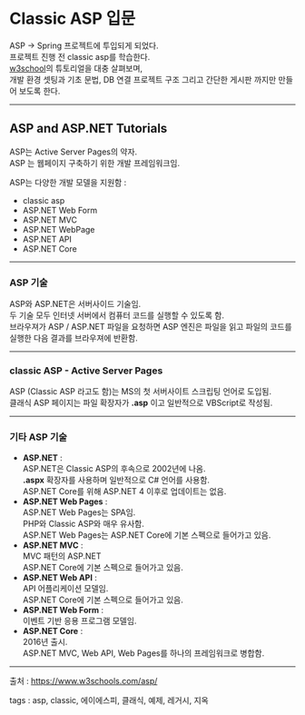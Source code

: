 # Classic ASP 입문
  
ASP -> Spring 프로젝트에 투입되게 되었다.  
프로젝트 진행 전 classic asp를 학습한다.  
[w3school](https://www.w3schools.com/asp/default.asp)의 튜토리얼을 대충 살펴보며,  
개발 환경 셋팅과 기초 문법, DB 연결 프로젝트 구조 그리고 간단한 게시판 까지만 만들어 보도록 한다.  
  

---
  
## ASP and ASP.NET Tutorials

ASP는 Active Server Pages의 약자.  
ASP 는 웹페이지 구축하기 위한 개발 프레임워크임.  
  
ASP는 다양한 개발 모델을 지원함 :  
- classic asp
- ASP.NET Web Form
- ASP.NET MVC
- ASP.NET WebPage
- ASP.NET API
- ASP.NET Core
  

---
  
### ASP 기술

ASP와 ASP.NET은 서버사이드 기술임.  
두 기술 모두 인터넷 서버에서 컴퓨터 코드를 실행할 수 있도록 함.  
브라우져가 ASP / ASP.NET 파일을 요청하면 ASP 엔진은 파일을 읽고 파일의 코드를 실행한 다음 결과를 브라우져에 반환함.
  

---
  
### classic ASP - Active Server Pages

ASP (Classic ASP 라고도 함)는 MS의 첫 서버사이트 스크립팅 언어로 도입됨.  
클래식 ASP 페이지는 파일 확장자가 **.asp** 이고 일반적으로 VBScript로 작성됨.
  

---

### 기타 ASP 기술
  
- **ASP.NET** :  
  ASP.NET은 Classic ASP의 후속으로 2002년에 나옴.  
  **.aspx** 확장자를 사용하며 일반적으로 C# 언어를 사용함.  
  ASP.NET Core를 위해 ASP.NET 4 이후로 업데이트는 없음.  
- **ASP.NET Web Pages** :  
  ASP.NET Web Pages는 SPA임.  
  PHP와 Classic ASP와 매우 유사함.  
  ASP.NET Web Pages는 ASP.NET Core에 기본 스펙으로 들어가고 있음.
- **ASP.NET MVC** :  
  MVC 패턴의 ASP.NET  
  ASP.NET Core에 기본 스펙으로 들어가고 있음.  
- **ASP.NET Web API** :  
  API 어플리케이션 모델임.  
  ASP.NET Core에 기본 스펙으로 들어가고 있음.  
- **ASP.NET Web Form** :  
  이벤트 기반 응용 프로그램 모델임.
- **ASP.NET Core** :  
  2016년 출시.  
  ASP.NET MVC, Web API, Web Pages를 하나의 프레임워크로 병합함.


---

출처 : https://www.w3schools.com/asp/

tags : asp, classic, 에이에스피, 클래식, 예제, 레거시, 지옥